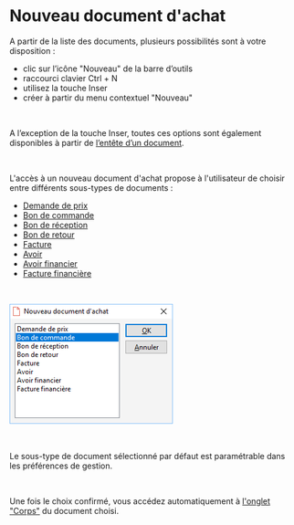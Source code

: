 # Nouveau document d'achat
A partir de la liste des documents, plusieurs possibilités sont à votre disposition :


* clic sur l’icône "Nouveau" de la barre d’outils
* raccourci clavier Ctrl + N
* utilisez la touche Inser
* créer à partir du menu contextuel "Nouveau"


 


A l’exception de la touche Inser, toutes ces options sont également disponibles à partir de [l’entête d’un document](../Fiche/0Entete/Entête.md).


 


L'accès à un nouveau document d'achat propose à l'utilisateur de choisir entre différents sous-types de documents :


* [Demande de prix](Types/NouvelleDemandePrix.md)
* [Bon de commande](Types/NouveauBonCommande.md)
* [Bon de réception](Types/NouveauBonReception.md)
* [Bon de retour](Types/NouveauBonRetour.md)
* [Facture](Types/NouvelleFacture.md)
* [Avoir](Types/NouvelAvoir.md)
* [Avoir financier](Types/NouvelAvoirFinancier.md)
* [Facture financière](Types/NouvelleFactureFinanciere.md)


 


![](NouveauDocumentAchat.png)


 


Le sous-type de document sélectionné par défaut est paramétrable dans les préférences de gestion.


 


Une fois le choix confirmé, vous accédez automatiquement à [l'onglet "Corps"](../Fiche/3Corps/OngletCorps.md) du document choisi.


